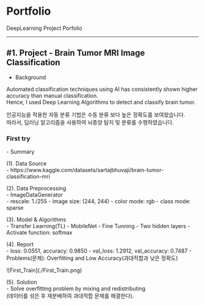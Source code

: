 # Portfolio
DeepLearning Project Porfolio

***
<h2> #1. Project - Brain Tumor MRI Image Classification </h2> 

- Background 
<p>Automated classification techniques using AI has consistently shown higher accuracy than manual classification.<br/>
  Hence, I used Deep Learning Algorithms to detect and classify brain tumor.</p>
<p>인공지능을 적용한 자동 분류 기법은 수동 분류 보다 높은 정확도를 보여왔습니다.<br/>
  따라서, 딥러닝 알고리즘을 사용하여 뇌종양 탐지 및 분류를 수행하였습니다.<p>

<h3> First try </h3>
- Summary
	<p>(1). Data Source<br/>
		- https://www.kaggle.com/datasets/sartajbhuvaji/brain-tumor-classification-mri </p>
	<p>(2). Data Preprocessing<br/>
		- ImageDataGenerator<br/>
      		- rescale: 1./255
      		- image size: (244, 244)
      		- color mode: rgb
	  		- class mode: sparse</p>
	<p>(3). Model & Algorithms<br/>
	  	- Transfer Learning(TL)
      	  	- MobileNet
	  	- Fine Tunning
		 	- Two hidden layers
      		- Activate function: softmax</p>
	<p>(4). Report<br/>
    	- loss: 0.0551, accuracy: 0.9850
		- val_loss: 1.2912, val_accuracy: 0.7487
		- Problems(문제): Overfitting and Low Accuracy(과대적합과 낮은 정확도)</p>
![First_Train](./First_Train.png)
	<p>(5). Solution <br/>
		- Solve overfitting problem by mixing and redistributing<br/>
    (데이터를 섞은 후 재분배하여 과대적합 문제를 해결한다).<br/>
